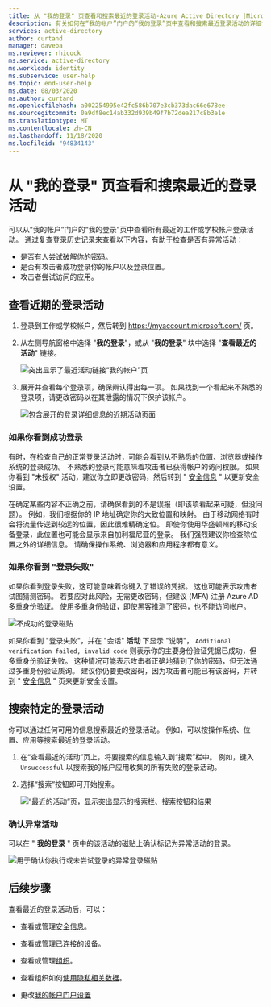 ```yaml
---
title: 从 "我的登录" 页查看和搜索最近的登录活动-Azure Active Directory |Microsoft Docs
description: 有关如何在“我的帐户”门户的“我的登录”页中查看和搜索最近登录活动的详细信息。
services: active-directory
author: curtand
manager: daveba
ms.reviewer: rhicock
ms.service: active-directory
ms.workload: identity
ms.subservice: user-help
ms.topic: end-user-help
ms.date: 08/03/2020
ms.author: curtand
ms.openlocfilehash: a002254995e42fc586b707e3cb373dac66e678ee
ms.sourcegitcommit: 0a9df8ec14ab332d939b49f7b72dea217c8b3e1e
ms.translationtype: MT
ms.contentlocale: zh-CN
ms.lasthandoff: 11/18/2020
ms.locfileid: "94834143"
---
```

# <a name="view-and-search-your-recent-sign-in-activity-from-the-my-sign-ins-page"></a>从 "我的登录" 页查看和搜索最近的登录活动

可以从“我的帐户”门户的“我的登录”页中查看所有最近的工作或学校帐户登录活动。  通过复查登录历史记录来查看以下内容，有助于检查是否有异常活动：

- 是否有人尝试破解你的密码。
- 是否有攻击者成功登录你的帐户以及登录位置。
- 攻击者尝试访问的应用。

## <a name="view-your-recent-sign-in-activity"></a>查看近期的登录活动

1. 登录到工作或学校帐户，然后转到 https://myaccount.microsoft.com/ 页。

2. 从左侧导航窗格中选择 "**我的登录**"，或从 "**我的登录**" 块中选择 "**查看最近的活动**" 链接。

    ![突出显示了最近活动链接“我的帐户”页](media/my-account-portal/my-account-portal-sign-ins.png)

3. 展开并查看每个登录项，确保辨认得出每一项。 如果找到一个看起来不熟悉的登录项，请更改密码以在其泄露的情况下保护该帐户。

    ![包含展开的登录详细信息的近期活动页面](media/my-account-portal-sign-ins-page/recent-activity.png)

### <a name="if-you-see-a-successful-sign-in"></a>如果你看到成功登录

有时，在检查自己的正常登录活动时，可能会看到从不熟悉的位置、浏览器或操作系统的登录成功。 不熟悉的登录可能意味着攻击者已获得帐户的访问权限。 如果你看到 "未授权" 活动，建议你立即更改密码，然后转到 " [安全信息](https://mysignins.microsoft.com/security-info) " 以更新安全设置。

在确定某些内容不正确之前，请确保看到的不是误报（即该项看起来可疑，但没问题）。 例如，我们根据你的 IP 地址确定你的大致位置和映射。 由于移动网络有时会将流量传送到较远的位置，因此很难精确定位。 即使你使用华盛顿州的移动设备登录，此位置也可能会显示来自加利福尼亚的登录。 我们强烈建议你检查除位置之外的详细信息。 请确保操作系统、浏览器和应用程序都有意义。

### <a name="if-you-see-an-unsuccessful-sign-in"></a>如果你看到 "登录失败"

如果你看到登录失败，这可能意味着你键入了错误的凭据。 这也可能表示攻击者试图猜测密码。 若要应对此风险，无需更改密码，但建议 (MFA) 注册 Azure AD 多重身份验证。 使用多重身份验证，即使黑客推测了密码，也不能访问帐户。

![不成功的登录磁贴](media/my-account-portal-sign-ins-page/unsuccessful.png)

如果你看到 "登录失败"，并在 "会话" **活动** 下显示 "说明"， `Additional verification failed, invalid code` 则表示你的主要身份验证凭据已成功，但多重身份验证失败。 这种情况可能表示攻击者正确地猜到了你的密码，但无法通过多重身份验证质询。 建议你仍要更改密码，因为攻击者可能已有该密码，并转到 " [安全信息](https://mysignins.microsoft.com/security-info) " 页来更新安全设置。

## <a name="search-for-specific-sign-in-activity"></a>搜索特定的登录活动

你可以通过任何可用的信息搜索最近的登录活动。 例如，可以按操作系统、位置、应用等搜索最近的登录活动。

1. 在“查看最近的活动”页上，将要搜索的信息输入到“搜索”栏中。 例如，键入 `Unsuccessful` 以搜索我的帐户应用收集的所有失败的登录活动。

2. 选择“搜索”按钮即可开始搜索。

    ![“最近的活动”页，显示突出显示的搜索栏、搜索按钮和结果](media/my-account-portal-sign-ins-page/sign-in-search.png)

### <a name="confirm-unusual-activity"></a>确认异常活动

可以在 " **我的登录** " 页中的该活动的磁贴上确认标记为异常活动的登录。

![用于确认你执行或未尝试登录的异常登录磁贴](media/my-account-portal-sign-ins-page/this-wasnt-me.png)

## <a name="next-steps"></a>后续步骤

查看最近的登录活动后，可以：

- 查看或管理[安全信息](./security-info-setup-signin.md)。

- 查看或管理已连接的[设备](my-account-portal-devices-page.md)。

- 查看或管理[组织](my-account-portal-organizations-page.md)。

- 查看组织如何[使用隐私相关数据](my-account-portal-privacy-page.md)。

- 更改[我的帐户门户设置](my-account-portal-settings.md)